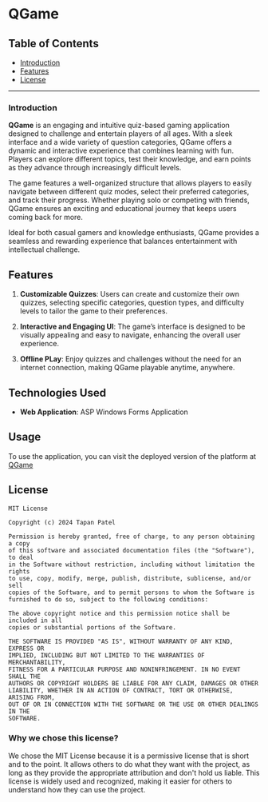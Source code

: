 # QGame

## Table of Contents

- [Introduction](#introduction)
- [Features](#features)
- [License](#license)


---


### Introduction

**QGame** is an engaging and intuitive quiz-based gaming application designed to challenge and entertain players of all ages. With a sleek interface and a wide variety of question categories, QGame offers a dynamic and interactive experience that combines learning with fun. Players can explore different topics, test their knowledge, and earn points as they advance through increasingly difficult levels.

The game features a well-organized structure that allows players to easily navigate between different quiz modes, select their preferred categories, and track their progress. Whether playing solo or competing with friends, QGame ensures an exciting and educational journey that keeps users coming back for more. 

Ideal for both casual gamers and knowledge enthusiasts, QGame provides a seamless and rewarding experience that balances entertainment with intellectual challenge.

## Features 

1. **Customizable Quizzes**: Users can create and customize their own quizzes, selecting specific categories, question types, and difficulty levels to tailor the game to their preferences.

2. **Interactive and Engaging UI**: The game’s interface is designed to be visually appealing and easy to navigate, enhancing the overall user experience.

3. **Offline PLay**: Enjoy quizzes and challenges without the need for an internet connection, making QGame playable anytime, anywhere.


## Technologies Used

- **Web Application**: ASP Windows Forms Application


## Usage

To use the application, you can visit the deployed version of the platform at [QGame](https://github.com/Tapan08/QGame)



## License

```plaintext
MIT License

Copyright (c) 2024 Tapan Patel

Permission is hereby granted, free of charge, to any person obtaining a copy
of this software and associated documentation files (the "Software"), to deal
in the Software without restriction, including without limitation the rights
to use, copy, modify, merge, publish, distribute, sublicense, and/or sell
copies of the Software, and to permit persons to whom the Software is
furnished to do so, subject to the following conditions:

The above copyright notice and this permission notice shall be included in all
copies or substantial portions of the Software.

THE SOFTWARE IS PROVIDED "AS IS", WITHOUT WARRANTY OF ANY KIND, EXPRESS OR
IMPLIED, INCLUDING BUT NOT LIMITED TO THE WARRANTIES OF MERCHANTABILITY,
FITNESS FOR A PARTICULAR PURPOSE AND NONINFRINGEMENT. IN NO EVENT SHALL THE
AUTHORS OR COPYRIGHT HOLDERS BE LIABLE FOR ANY CLAIM, DAMAGES OR OTHER
LIABILITY, WHETHER IN AN ACTION OF CONTRACT, TORT OR OTHERWISE, ARISING FROM,
OUT OF OR IN CONNECTION WITH THE SOFTWARE OR THE USE OR OTHER DEALINGS IN THE
SOFTWARE.
```
### Why we chose this license?

We chose the MIT License because it is a permissive license that is short and to the point. It allows others to do what they want with the project, as long as they provide the appropriate attribution and don't hold us liable. This license is widely used and recognized, making it easier for others to understand how they can use the project.



 
